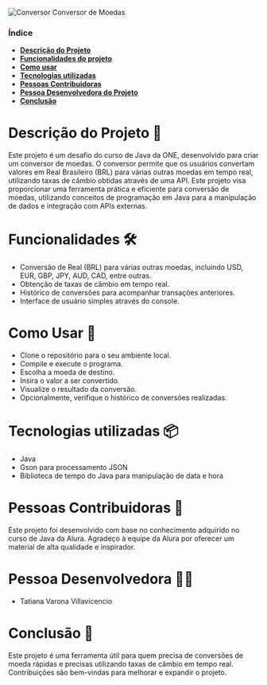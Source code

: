 ![Conversor](https://github.com/Tativv/Conversor-de-Moedas/assets/135656585/8e094114-5cb8-4c1e-b922-ca0f5e313591) Conversor de Moedas

### Índice 

- **[Descrição do Projeto](#descrição-do-projeto-)**
- **[Funcionalidades do projeto](#funcionalidades-)**
- **[Como usar](#como-usar-)**
- **[Tecnologias utilizadas](#tecnologias-utilizadas-)**
- **[Pessoas Contribuidoras](#pessoas-contribuidoras-)**
- **[Pessoa Desenvolvedora do Projeto](#pessoa-desenvolvedora-)**
- **[Conclusão](#conclusão-)**


# Descrição do Projeto 🎯
Este projeto é um desafio do curso de Java da ONE, desenvolvido para criar um conversor de moedas. O conversor permite que os usuários convertam valores em Real Brasileiro (BRL) para várias outras moedas em tempo real, utilizando taxas de câmbio obtidas através de uma API. Este projeto visa proporcionar uma ferramenta prática e eficiente para conversão de moedas, utilizando conceitos de programação em Java para a manipulação de dados e integração com APIs externas.

# Funcionalidades 🛠️
* Conversão de Real (BRL) para várias outras moedas, incluindo USD, EUR, GBP, JPY, AUD, CAD, entre outras.
* Obtenção de taxas de câmbio em tempo real.
* Histórico de conversões para acompanhar transações anteriores.
* Interface de usuário simples através do console.

# Como Usar 🚀
* Clone o repositório para o seu ambiente local.
* Compile e execute o programa.
* Escolha a moeda de destino.
* Insira o valor a ser convertido.
* Visualize o resultado da conversão.
* Opcionalmente, verifique o histórico de conversões realizadas.

# Tecnologias utilizadas 📦
* Java
* Gson para processamento JSON
* Biblioteca de tempo do Java para manipulação de data e hora

# Pessoas Contribuidoras 🤝
Este projeto foi desenvolvido com base no conhecimento adquirido no curso de Java da Alura. Agradeço à equipe da Alura por oferecer um material de alta qualidade e inspirador.
  
# Pessoa Desenvolvedora 👨‍💻
* Tatiana Varona Villavicencio

# Conclusão 📜
Este projeto é uma ferramenta útil para quem precisa de conversões de moeda rápidas e precisas utilizando taxas de câmbio em tempo real. Contribuições são bem-vindas para melhorar e expandir o projeto.
